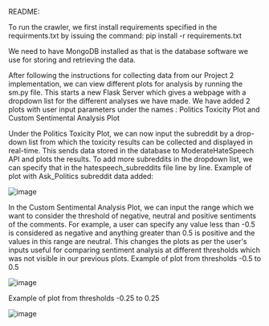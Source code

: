 

README:

To run the crawler, we first install requirements specified in the requirments.txt by issuing the command: pip install -r requirements.txt

We need to have MongoDB installed as that is the database software we use for storing and retrieving the data.

After following the instructions for collecting data from our Project 2 implementation, we can view different plots for analysis by running the sm.py file. This starts a new Flask Server which gives a webpage with a dropdown list for the different analyses we have made.
We have added 2 plots with user input parameters under the names : Politics Toxicity Plot and Custom Sentimental Analysis Plot

Under the Politics Toxicity Plot, we can now input the subreddit by a drop-down list from which the toxicity results can be collected and displayed in real-time. This sends data stored in the database to ModerateHateSpeech API and plots the results. To add more subreddits in the dropdown list, we can specify that in the hatespeech_subreddits file line by line.
Example of plot with Ask_Politics subreddit data added:

![image](https://github.com/shreevara/Social-Media-Data-Scie-Pipeline/assets/75414463/09deaff4-61c3-4a60-bcb0-a8e6fdeef275)



In the Custom Sentimental Analysis Plot, we can input the range which we want to consider the threshold of negative, neutral and positive sentiments of the comments. For example, a user can specify any value less than -0.5 is considered as negative and anything greater than 0.5 is positive and the values in this range are neutral. This changes the plots as per the user's inputs useful for comparing sentiment analysis at different thresholds which was not visible in our previous plots.
Example of plot from thresholds -0.5 to 0.5

![image](https://github.com/shreevara/Social-Media-Data-Scie-Pipeline/assets/75414463/b7487e39-4533-4e58-8dc4-0b3e86afa585)


Example of plot from thresholds -0.25 to 0.25

![image](https://github.com/shreevara/Social-Media-Data-Scie-Pipeline/assets/75414463/98610231-8391-4d10-bfc1-cb1dc32b5a9a)


